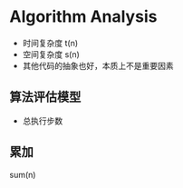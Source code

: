 # Algorithm Analysis

- 时间复杂度 t(n)
- 空间复杂度 s(n)
- 其他代码的抽象也好，本质上不是重要因素

## 算法评估模型

- 总执行步数

## 累加

sum(n)

```python

```